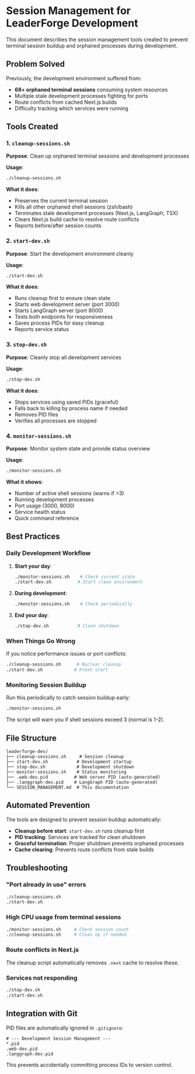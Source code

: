 # Session Management for LeaderForge Development

This document describes the session management tools created to prevent terminal session buildup and orphaned processes during development.

## Problem Solved

Previously, the development environment suffered from:
- **68+ orphaned terminal sessions** consuming system resources
- Multiple stale development processes fighting for ports
- Route conflicts from cached Next.js builds
- Difficulty tracking which services were running

## Tools Created

### 1. `cleanup-sessions.sh`
**Purpose**: Clean up orphaned terminal sessions and development processes

**Usage**:
```bash
./cleanup-sessions.sh
```

**What it does**:
- Preserves the current terminal session
- Kills all other orphaned shell sessions (zsh/bash)
- Terminates stale development processes (Next.js, LangGraph, TSX)
- Clears Next.js build cache to resolve route conflicts
- Reports before/after session counts

### 2. `start-dev.sh`
**Purpose**: Start the development environment cleanly

**Usage**:
```bash
./start-dev.sh
```

**What it does**:
- Runs cleanup first to ensure clean state
- Starts web development server (port 3000)
- Starts LangGraph server (port 8000)
- Tests both endpoints for responsiveness
- Saves process PIDs for easy cleanup
- Reports service status

### 3. `stop-dev.sh`
**Purpose**: Cleanly stop all development services

**Usage**:
```bash
./stop-dev.sh
```

**What it does**:
- Stops services using saved PIDs (graceful)
- Falls back to killing by process name if needed
- Removes PID files
- Verifies all processes are stopped

### 4. `monitor-sessions.sh`
**Purpose**: Monitor system state and provide status overview

**Usage**:
```bash
./monitor-sessions.sh
```

**What it shows**:
- Number of active shell sessions (warns if >3)
- Running development processes
- Port usage (3000, 8000)
- Service health status
- Quick command reference

## Best Practices

### Daily Development Workflow

1. **Start your day**:
   ```bash
   ./monitor-sessions.sh    # Check current state
   ./start-dev.sh          # Start clean environment
   ```

2. **During development**:
   ```bash
   ./monitor-sessions.sh    # Check periodically
   ```

3. **End your day**:
   ```bash
   ./stop-dev.sh           # Clean shutdown
   ```

### When Things Go Wrong

If you notice performance issues or port conflicts:

```bash
./cleanup-sessions.sh      # Nuclear cleanup
./start-dev.sh            # Fresh start
```

### Monitoring Session Buildup

Run this periodically to catch session buildup early:
```bash
./monitor-sessions.sh
```

The script will warn you if shell sessions exceed 3 (normal is 1-2).

## File Structure

```
leaderforge-dev/
├── cleanup-sessions.sh     # Session cleanup
├── start-dev.sh           # Development startup
├── stop-dev.sh            # Development shutdown
├── monitor-sessions.sh    # Status monitoring
├── .web-dev.pid          # Web server PID (auto-generated)
├── .langgraph-dev.pid    # LangGraph PID (auto-generated)
└── SESSION_MANAGEMENT.md  # This documentation
```

## Automated Prevention

The tools are designed to prevent session buildup automatically:

- **Cleanup before start**: `start-dev.sh` runs cleanup first
- **PID tracking**: Services are tracked for clean shutdown
- **Graceful termination**: Proper shutdown prevents orphaned processes
- **Cache clearing**: Prevents route conflicts from stale builds

## Troubleshooting

### "Port already in use" errors
```bash
./cleanup-sessions.sh
./start-dev.sh
```

### High CPU usage from terminal sessions
```bash
./monitor-sessions.sh     # Check session count
./cleanup-sessions.sh     # Clean up if needed
```

### Route conflicts in Next.js
The cleanup script automatically removes `.next` cache to resolve these.

### Services not responding
```bash
./stop-dev.sh
./start-dev.sh
```

## Integration with Git

PID files are automatically ignored in `.gitignore`:
```
# --- Development Session Management ---
*.pid
.web-dev.pid
.langgraph-dev.pid
```

This prevents accidentally committing process IDs to version control.